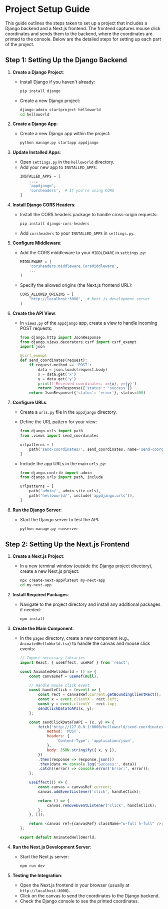 # Project Setup Guide

This guide outlines the steps taken to set up a project that includes a Django backend and a Next.js frontend. The frontend captures mouse click coordinates and sends them to the backend, where the coordinates are printed to the console. Below are the detailed steps for setting up each part of the project.

## Step 1: Setting Up the Django Backend

1. **Create a Django Project**:
   - Install Django if you haven't already:
     ```bash
     pip install django
     ```
   - Create a new Django project:
     ```bash
     django-admin startproject helloworld
     cd helloworld
     ```

2. **Create a Django App**:
   - Create a new Django app within the project:
     ```bash
     python manage.py startapp appdjango
     ```

3. **Update Installed Apps**:
   - Open `settings.py` in the `helloworld` directory.
   - Add your new app to `INSTALLED_APPS`:
     ```python
     INSTALLED_APPS = [
         ...,
         'appdjango',
         'corsheaders',  # If you're using CORS
     ]
     ```

4. **Install Django CORS Headers**:
   - Install the CORS headers package to handle cross-origin requests:
     ```bash
     pip install django-cors-headers
     ```
   - Add `corsheaders` to your `INSTALLED_APPS` in `settings.py`.

5. **Configure Middleware**:
   - Add the CORS middleware to your `MIDDLEWARE` in `settings.py`:
     ```python
     MIDDLEWARE = [
         'corsheaders.middleware.CorsMiddleware',
         ...
     ]
     ```
   - Specify the allowed origins (the Next.js frontend URL):
     ```python
     CORS_ALLOWED_ORIGINS = [
         "http://localhost:3000",  # Next.js development server
     ]
     ```

6. **Create the API View**:
   - In `views.py` of the `appdjango` app, create a view to handle incoming POST requests:
     ```python
     from django.http import JsonResponse
     from django.views.decorators.csrf import csrf_exempt
     import json

     @csrf_exempt
     def send_coordinates(request):
         if request.method == 'POST':
             data = json.loads(request.body)
             x = data.get('x')
             y = data.get('y')
             print(f'Received coordinates: x={x}, y={y}')
             return JsonResponse({'status': 'success'})
         return JsonResponse({'status': 'error'}, status=400)
     ```

7. **Configure URLs**:
   - Create a `urls.py` file in the `appdjango` directory.
   - Define the URL pattern for your view:
     ```python
     from django.urls import path
     from .views import send_coordinates

     urlpatterns = [
         path('send-coordinates/', send_coordinates, name='send-coordinates'),
     ]
     ```

   - Include the app URLs in the main `urls.py`:
     ```python
     from django.contrib import admin
     from django.urls import path, include

     urlpatterns = [
         path('admin/', admin.site.urls),
         path('helloworld/', include('appdjango.urls')),
     ]
     ```

8. **Run the Django Server**:
   - Start the Django server to test the API:
     ```bash
     python manage.py runserver
     ```

## Step 2: Setting Up the Next.js Frontend

1. **Create a Next.js Project**:
   - In a new terminal window (outside the Django project directory), create a new Next.js project:
     ```bash
     npx create-next-app@latest my-next-app
     cd my-next-app
     ```

2. **Install Required Packages**:
   - Navigate to the project directory and install any additional packages if needed:
     ```bash
     npm install
     ```

3. **Create the Main Component**:
   - In the `pages` directory, create a new component (e.g., `AnimatedHelloWorld.tsx`) to handle the canvas and mouse click events:
     ```javascript
     // Import necessary libraries
     import React, { useEffect, useRef } from 'react';

     const AnimatedHelloWorld = () => {
         const canvasRef = useRef(null);

         // Handle mouse click event
         const handleClick = (event) => {
             const rect = canvasRef.current.getBoundingClientRect();
             const x = event.clientX - rect.left;
             const y = event.clientY - rect.top;
             sendClickDataToAPI(x, y);
         };

         const sendClickDataToAPI = (x, y) => {
             fetch('http://127.0.0.1:8000/helloworld/send-coordinates/', {
                 method: 'POST',
                 headers: {
                     'Content-Type': 'application/json',
                 },
                 body: JSON.stringify({ x, y }),
             })
             .then(response => response.json())
             .then(data => console.log('Success:', data))
             .catch((error) => console.error('Error:', error));
         };

         useEffect(() => {
             const canvas = canvasRef.current;
             canvas.addEventListener('click', handleClick);

             return () => {
                 canvas.removeEventListener('click', handleClick);
             };
         }, []);

         return <canvas ref={canvasRef} className="w-full h-full" />;
     };

     export default AnimatedHelloWorld;
     ```

4. **Run the Next.js Development Server**:
   - Start the Next.js server:
     ```bash
     npm run dev
     ```

5. **Testing the Integration**:
   - Open the Next.js frontend in your browser (usually at `http://localhost:3000`).
   - Click on the canvas to send the coordinates to the Django backend.
   - Check the Django console to see the printed coordinates.
